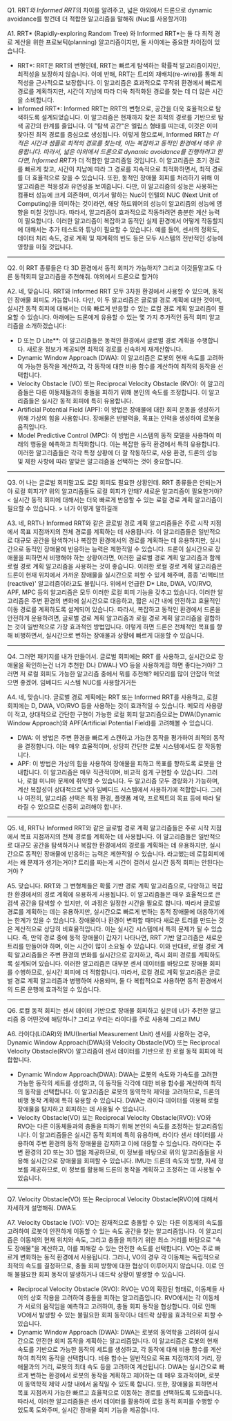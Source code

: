 Q1. RRT*와 Informed RRT*의 차이를 알려주고, 넓은 야외에서 드론으로 dynamic avoidance를 할건데 더 적합한 알고리즘을 말해줘 (Nuc를 사용할거야)

A1. RRT* (Rapidly-exploring Random Tree) 와 Informed RRT*는 둘 다 최적 경로 계산을 위한 프로보틱(planning) 알고리즘이지만, 둘 사이에는 중요한 차이점이 있습니다.
- RRT*: RRT은 RRT의 변형인데, RRT는 빠르게 탐색하는 확률적 알고리즘이지만, 최적성을 보장하지 않습니다. 이에 반해, RRT는 트리의 재배치(re-wire)를 통해 최적성을 근사적으로 보장합니다. 이 알고리즘은 효과적으로 무작위 환경에서 빠르게 경로를 계획하지만, 시간이 지남에 따라 더욱 최적화된 경로를 찾는 데 더 많은 시간을 소비합니다.
- Informed RRT*: Informed RRT는 RRT의 변형으로, 공간을 더욱 효율적으로 탐색하도록 설계되었습니다. 이 알고리즘은 현재까지 찾은 최적의 경로를 기반으로 탐색 공간의 한계를 줄입니다. 이 "탐색 공간"은 엘립스 형태를 띠는데, 이것은 이미 찾아진 최적 경로를 중심으로 생성됩니다. 이렇게 함으로써, Informed RRT*는 더 적은 시간과 샘플로 최적의 경로를 찾는데, 이는 복잡하고 동적인 환경에서 매우 유용합니다.
따라서, 넓은 야외에서 드론으로 dynamic avoidance를 진행하려고 한다면, Informed RRT*가 더 적합한 알고리즘일 것입니다. 이 알고리즘은 초기 경로를 빠르게 찾고, 시간이 지남에 따라 그 경로를 지속적으로 최적화하면서, 최적 경로를 더 효율적으로 찾을 수 있습니다. 또한, 동적인 장애물 회피를 처리하기 위해 이 알고리즘은 적응성과 유연성을 보여줍니다.
다만, 이 알고리즘의 성능은 사용하는 컴퓨터 성능에 크게 의존하며, 여기서 말하는 Nuc이 인텔의 NUC (Next Unit of Computing)을 의미하는 것이라면, 해당 하드웨어의 성능이 알고리즘의 성능에 영향을 미칠 것입니다. 따라서, 알고리즘이 효과적으로 작동하려면 충분한 계산 능력이 필요합니다.
이러한 알고리즘이 복잡하고 동적인 실제 환경에서 어떻게 작동할지에 대해서는 추가 테스트와 튜닝이 필요할 수 있습니다. 예를 들어, 센서의 정확도, 데이터 처리 속도, 경로 계획 및 재계획의 빈도 등은 모두 시스템의 전반적인 성능에 영향을 미칠 것입니다.

---

Q2. 이 RRT 종류들은 다 3D 환경에서 동적 회피가 가능하지? 그리고 이것들말고도 다른 동적회피 알고리즘을 추천해줘. 야외에서 드론으로 할거야

A2. 네, 맞습니다. RRT와 Informed RRT 모두 3차원 환경에서 사용할 수 있으며, 동적인 장애물 회피도 가능합니다. 다만, 이 두 알고리즘은 글로벌 경로 계획에 대한 것이며, 실시간 동적 회피에 대해서는 더욱 빠르게 반응할 수 있는 로컬 경로 계획 알고리즘이 필요할 수 있습니다.
아래에는 드론에게 유용할 수 있는 몇 가지 추가적인 동적 회피 알고리즘을 소개하겠습니다:
- D 또는 D Lite**: 이 알고리즘들은 동적인 환경에서 글로벌 경로 계획을 수행합니다. 새로운 정보가 제공되면 최적의 경로를 신속하게 재계산합니다.
- Dynamic Window Approach (DWA): 이 알고리즘은 로봇의 현재 속도를 고려하여 가능한 동작을 계산하고, 각 동작에 대한 비용 함수를 계산하여 최적의 동작을 선택합니다.
- Velocity Obstacle (VO) 또는 Reciprocal Velocity Obstacle (RVO): 이 알고리즘들은 다른 이동체들과의 충돌을 피하기 위해 본인의 속도를 조정합니다. 이 알고리즘들은 실시간 동적 회피에 특히 유용합니다.
- Artificial Potential Field (APF): 이 방법은 장애물에 대한 회피 운동을 생성하기 위해 가상의 힘을 사용합니다. 장애물은 반발력을, 목표는 인력을 생성하여 로봇을 움직입니다.
- Model Predictive Control (MPC): 이 방법은 시스템의 동적 모델을 사용하여 미래의 행동을 예측하고 최적화합니다. 이는 복잡한 동적 환경에서 특히 유용합니다.
이러한 알고리즘들은 각각 특정 상황에 더 잘 작동하므로, 사용 환경, 드론의 성능 및 제한 사항에 따라 알맞은 알고리즘을 선택하는 것이 중요합니다.

---

Q3. 어 나는 글로벌 회피말고도 로칼 회피도 필요한 상황인데. RRT 종류들은 안되는거야 로컬 회피가? 위의 알고리즘들도 로컬 회피가 안돼? 새로운 알고리즘이 필요한거야? < 실시간 동적 회피에 대해서는 더욱 빠르게 반응할 수 있는 로컬 경로 계획 알고리즘이 필요할 수 있습니다. >  너가 이렇게 말하길래

A3. 네, RRT나 Informed RRT와 같은 글로벌 경로 계획 알고리즘들은 주로 시작 지점에서 목표 지점까지의 전체 경로를 계획하는 데 사용됩니다. 이 알고리즘들은 일반적으로 대규모 공간을 탐색하거나 복잡한 환경에서의 경로를 계획하는 데 유용하지만, 실시간으로 동적인 장애물에 반응하는 능력은 제한적일 수 있습니다.
드론이 실시간으로 장애물을 피하면서 비행해야 하는 상황이라면, 이러한 글로벌 경로 계획 알고리즘과 함께 로컬 경로 계획 알고리즘을 사용하는 것이 좋습니다. 이러한 로컬 경로 계획 알고리즘은 드론이 현재 위치에서 가까운 장애물을 실시간으로 피할 수 있게 해주며, 종종 '리액티브(reactive)' 알고리즘이라고도 불립니다.
위에서 언급한 D* Lite, DWA, VO/RVO, APF, MPC 등의 알고리즘은 모두 이러한 로컬 회피 기능을 갖추고 있습니다. 이러한 알고리즘은 주변 환경의 변화에 실시간으로 대응하고, 짧은 시간 내에 안전하고 효율적인 이동 경로를 계획하도록 설계되어 있습니다.
따라서, 복잡하고 동적인 환경에서 드론을 안전하게 운용하려면, 글로벌 경로 계획 알고리즘과 로컬 경로 계획 알고리즘을 결합하는 것이 일반적으로 가장 효과적인 방법입니다. 이렇게 하면 드론은 전체적인 목표를 향해 비행하면서, 실시간으로 변하는 장애물과 상황에 빠르게 대응할 수 있습니다.

---

Q4. 그러면 패키지를 내가 만들어서. 글로벌 회피에는 RRT 를 사용하고, 실시간으로 장애물을 확인하는건 너가 추천한 D나 DWA나 VO 등을 사용하게끔 하면 좋다는거야? 그러면 저 로컬 회피도 가능한 알고리즘 중에서 뭐를 추천해? 메모리를 많이 안잡아 먹었으면 좋겠어. 임베디드 시스템 NUC를 사용할거거든

A4. 네, 맞습니다. 글로벌 경로 계획에는 RRT 또는 Informed RRT를 사용하고, 로컬 회피에는 D, DWA, VO/RVO 등을 사용하는 것이 효과적일 수 있습니다.
메모리 사용량이 적고, 상대적으로 간단한 구현이 가능한 로컬 회피 알고리즘으로는 DWA(Dynamic Window Approach)와 APF(Artificial Potential Field)를 고려해볼 수 있습니다.
- DWA: 이 방법은 주변 환경을 빠르게 스캔하고 가능한 동작을 평가하여 최적의 동작을 결정합니다. 이는 매우 효율적이며, 상당히 간단한 로봇 시스템에서도 잘 작동합니다.
- APF: 이 방법은 가상의 힘을 사용하여 장애물을 피하고 목표를 향하도록 로봇을 안내합니다. 이 알고리즘은 매우 직관적이며, 비교적 쉽게 구현할 수 있습니다. 그러나, 로컬 미니마 문제에 취약할 수 있습니다.
두 알고리즘 모두 경량화가 가능하며, 계산 복잡성이 상대적으로 낮아 임베디드 시스템에서 사용하기에 적합합니다. 그러나 여전히, 알고리즘 선택은 특정 환경, 플랫폼 제약, 프로젝트의 목표 등에 따라 달라질 수 있으므로 신중히 고려해야 합니다.

---

Q5. 네, RRT나 Informed RRT와 같은 글로벌 경로 계획 알고리즘들은 주로 시작 지점에서 목표 지점까지의 전체 경로를 계획하는 데 사용됩니다. 이 알고리즘들은 일반적으로 대규모 공간을 탐색하거나 복잡한 환경에서의 경로를 계획하는 데 유용하지만, 실시간으로 동적인 장애물에 반응하는 능력은 제한적일 수 있습니다. 라고했는데 로컬회피에서는 왜 문제가 생기는거야? 트리를 짜는게 시간이 걸려서 실시간 동적 회피는 안된다는거야 ?

A5. 맞습니다. RRT와 그 변형체들은 확률 기반 경로 계획 알고리즘으로, 다양하고 복잡한 환경에서의 경로 계획에 유용하게 사용됩니다. 이 알고리즘들은 매우 효율적으로 큰 검색 공간을 탐색할 수 있지만, 이 과정은 일정한 시간을 필요로 합니다. 따라서 글로벌 경로를 계획하는 데는 유용하지만, 실시간으로 빠르게 변하는 동적 장애물에 대응하기에는 한계가 있을 수 있습니다.
장애물이나 환경이 변화할 때마다 새로운 트리를 만드는 것은 계산적으로 상당히 비효율적입니다. 이는 실시간 시스템에서 특히 문제가 될 수 있습니다. 즉, 만약 경로 중에 동적 장애물이 갑자기 나타나면, RRT 기반 알고리즘은 새로운 트리를 만들어야 하며, 이는 시간이 많이 소요될 수 있습니다.
이와 반대로, 로컬 경로 계획 알고리즘들은 주변 환경의 변화를 실시간으로 감지하고, 즉시 회피 경로를 계획하도록 설계되어 있습니다. 이러한 알고리즘은 대부분 센서 데이터를 바탕으로 장애물 회피를 수행하므로, 실시간 회피에 더 적합합니다.
따라서, 로컬 경로 계획 알고리즘은 글로벌 경로 계획 알고리즘과 병행하여 사용되며, 둘 다 복합적으로 사용하면 동적 환경에서의 드론 운행에 효과적일 수 있습니다.

---

Q6. 로컬 동적 회피는 센서 데이터 기반으로 장애물 회피하고 싶은데 너가 추천한 알고리즘 중 어떤것에 해당하니? 그리고 우리는 라이다를 주로 사용해 그리고 IMU

A6. 라이다(LiDAR)와 IMU(Inertial Measurement Unit) 센서를 사용하는 경우, Dynamic Window Approach(DWA)와 Velocity Obstacle(VO) 또는 Reciprocal Velocity Obstacle(RVO) 알고리즘이 센서 데이터를 기반으로 한 로컬 동적 회피에 적합합니다.
- Dynamic Window Approach(DWA): DWA는 로봇의 속도와 가속도를 고려한 가능한 동작의 세트를 생성하고, 이 동작들 각각에 대한 비용 함수를 계산하여 최적의 동작을 선택합니다. 이 알고리즘은 로봇의 동역학적 제약을 고려하므로, 드론의 비행 동작 계획에 특히 유용할 수 있습니다. DWA는 라이다 데이터를 이용해 로컬 장애물을 탐지하고 회피하는 데 사용될 수 있습니다.
- Velocity Obstacle(VO) 또는 Reciprocal Velocity Obstacle(RVO): VO와 RVO는 다른 이동체들과의 충돌을 피하기 위해 본인의 속도를 조정하는 알고리즘입니다. 이 알고리즘들은 실시간 동적 회피에 특히 유용하며, 라이다 센서 데이터를 사용하여 주변 환경의 동적 장애물을 감지하고 이에 대응할 수 있습니다.
라이다는 주변 환경의 2D 또는 3D 맵을 제공하므로, 이 정보를 바탕으로 위의 알고리즘들을 사용해 실시간으로 장애물을 회피할 수 있습니다. IMU는 드론의 속도와 방향, 자세 정보를 제공하므로, 이 정보를 활용해 드론의 동작을 계획하고 조정하는 데 사용될 수 있습니다.

---

Q7. Velocity Obstacle(VO) 또는 Reciprocal Velocity Obstacle(RVO)에 대해서 자세하게 설명해줘. DWA도

A7. Velocity Obstacle (VO): VO는 잠재적으로 충돌할 수 있는 다른 이동체의 속도를 고려하여 로봇이 안전하게 이동할 수 있는 속도 공간을 찾는 알고리즘입니다. 이 알고리즘은 이동체의 현재 위치와 속도, 그리고 충돌을 피하기 위한 최소 거리를 바탕으로 "속도 장애물"을 계산하고, 이를 피해갈 수 있는 안전한 속도를 선택합니다. VO는 주로 빠르게 변화하는 동적 환경에서 사용됩니다.
그러나, VO의 경우 각 이동체는 독립적으로 최적의 속도를 결정하므로, 충돌 회피 방향에 대한 협상이 이루어지지 않습니다. 이로 인해 불필요한 회피 동작이 발생하거나 데드락 상황이 발생할 수 있습니다.
- Reciprocal Velocity Obstacle (RVO): RVO는 VO의 확장된 형태로, 이동체들 사이의 상호 작용을 고려하여 충돌을 피하는 알고리즘입니다. RVO에서는 각 이동체가 서로의 움직임을 예측하고 고려하여, 충돌 회피 동작을 협상합니다. 이로 인해 VO에서 발생할 수 있는 불필요한 회피 동작이나 데드락 상황을 효과적으로 피할 수 있습니다.
- Dynamic Window Approach (DWA): DWA는 로봇의 동역학을 고려하여 실시간으로 안전한 회피 동작을 계획하는 알고리즘입니다. 이 알고리즘은 로봇의 현재 속도를 기반으로 가능한 동작의 세트를 생성하고, 각 동작에 대해 비용 함수를 계산하여 최적의 동작을 선택합니다. 비용 함수는 일반적으로 목표 지점까지의 거리, 장애물과의 거리, 로봇의 최대 속도 등을 고려하여 계산됩니다.
DWA는 실시간으로 빠르게 변하는 환경에서 로봇의 동작을 계획하고 제어하는 데 매우 효과적이며, 로봇이 동역학적 제약 사항 내에서 움직일 수 있도록 합니다. 또한, 장애물을 피하면서 목표 지점까지 가능한 빠르고 효율적으로 이동하는 경로를 선택하도록 도와줍니다.
따라서, 이러한 알고리즘들은 센서 데이터를 활용하여 로컬 동적 회피를 수행할 수 있도록 도와주며, 실시간 장애물 회피 기능을 제공합니다.
